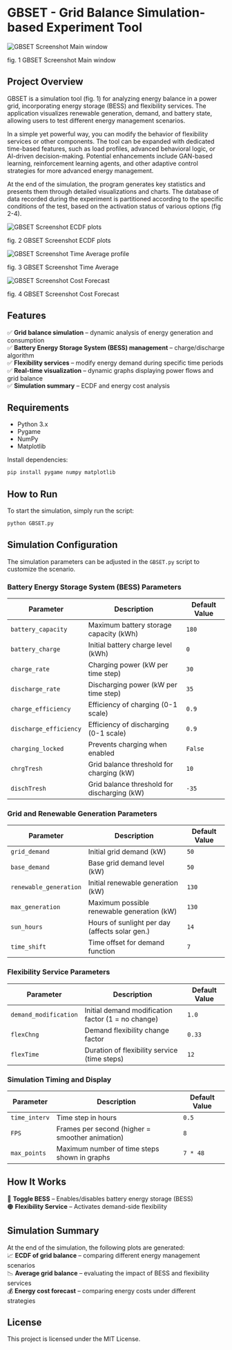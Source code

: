 # **GBSET - Grid Balance Simulation-based Experiment Tool**  

![GBSET Screenshot Main window](https://github.com/user-attachments/assets/ac02e1a5-6820-40da-b0ba-da623f2193cf) 

fig. 1 GBSET Screenshot Main window

## **Project Overview**  
GBSET is a simulation tool (fig. 1) for analyzing energy balance in a power grid, incorporating energy storage (BESS) and flexibility services. The application visualizes renewable generation, demand, and battery state, allowing users to test different energy management scenarios.

In a simple yet powerful way, you can modify the behavior of flexibility services or other components. The tool can be expanded with dedicated time-based features, such as load profiles, advanced behavioral logic, or AI-driven decision-making. Potential enhancements include GAN-based learning, reinforcement learning agents, and other adaptive control strategies for more advanced energy management.

At the end of the simulation, the program generates key statistics and presents them through detailed visualizations and charts. The database of data recorded during the experiment is partitioned according to the specific conditions of the test, based on the activation status of various options (fig 2-4).

![GBSET Screenshot ECDF plots](https://github.com/user-attachments/assets/b9181fc8-75df-4a1d-83ab-4b1a021a9737)

fig. 2 GBSET Screenshot ECDF plots


![GBSET Screenshot Time Average profile](https://github.com/user-attachments/assets/23ab68a7-b8aa-4f40-86ef-4802763955be)

fig. 3 GBSET Screenshot Time Average


![GBSET Screenshot Cost Forecast](https://github.com/user-attachments/assets/ebf07e4c-32ee-43c8-ac5a-9cc62aa3a65f)

fig. 4 GBSET Screenshot Cost Forecast


## **Features**  
✅ **Grid balance simulation** – dynamic analysis of energy generation and consumption  
✅ **Battery Energy Storage System (BESS) management** – charge/discharge algorithm  
✅ **Flexibility services** – modify energy demand during specific time periods  
✅ **Real-time visualization** – dynamic graphs displaying power flows and grid balance  
✅ **Simulation summary** – ECDF and energy cost analysis  

## **Requirements**  
- Python 3.x  
- Pygame  
- NumPy  
- Matplotlib  

Install dependencies:  
```sh
pip install pygame numpy matplotlib
```

## **How to Run**  
To start the simulation, simply run the script:  
```sh
python GBSET.py
```

## **Simulation Configuration**  
The simulation parameters can be adjusted in the `GBSET.py` script to customize the scenario.

### **Battery Energy Storage System (BESS) Parameters**  
| Parameter           | Description                                       | Default Value |
|---------------------|---------------------------------------------------|--------------|
| `battery_capacity`  | Maximum battery storage capacity (kWh)           | `180`        |
| `battery_charge`    | Initial battery charge level (kWh)               | `0`          |
| `charge_rate`       | Charging power (kW per time step)                | `30`         |
| `discharge_rate`    | Discharging power (kW per time step)             | `35`         |
| `charge_efficiency` | Efficiency of charging (0-1 scale)               | `0.9`        |
| `discharge_efficiency` | Efficiency of discharging (0-1 scale)         | `0.9`        |
| `charging_locked`   | Prevents charging when enabled                   | `False`      |
| `chrgTresh`        | Grid balance threshold for charging (kW)          | `10`         |
| `dischTresh`       | Grid balance threshold for discharging (kW)       | `-35`        |

### **Grid and Renewable Generation Parameters**  
| Parameter             | Description                                    | Default Value |
|-----------------------|------------------------------------------------|--------------|
| `grid_demand`        | Initial grid demand (kW)                       | `50`         |
| `base_demand`       | Base grid demand level (kW)                     | `50`         |
| `renewable_generation` | Initial renewable generation (kW)            | `130`        |
| `max_generation`    | Maximum possible renewable generation (kW)      | `130`        |
| `sun_hours`         | Hours of sunlight per day (affects solar gen.)  | `14`         |
| `time_shift`        | Time offset for demand function                 | `7`          |

### **Flexibility Service Parameters**  
| Parameter               | Description                                  | Default Value |
|-------------------------|----------------------------------------------|--------------|
| `demand_modification`  | Initial demand modification factor (1 = no change) | `1.0`  |
| `flexChng`            | Demand flexibility change factor              | `0.33`       |
| `flexTime`            | Duration of flexibility service (time steps)  | `12`         |

### **Simulation Timing and Display**  
| Parameter      | Description                                         | Default Value |
|---------------|-----------------------------------------------------|--------------|
| `time_interv` | Time step in hours                                 | `0.5`        |
| `FPS`         | Frames per second (higher = smoother animation)     | `8`          |
| `max_points`  | Maximum number of time steps shown in graphs       | `7 * 48`     |

## **How It Works**  
🔴 **Toggle BESS** – Enables/disables battery energy storage (BESS)  
🟠 **Flexibility Service** – Activates demand-side flexibility  

## **Simulation Summary**  
At the end of the simulation, the following plots are generated:  
📈 **ECDF of grid balance** – comparing different energy management scenarios  
📉 **Average grid balance** – evaluating the impact of BESS and flexibility services  
💰 **Energy cost forecast** – comparing energy costs under different strategies  

## **License**  
This project is licensed under the MIT License.  
